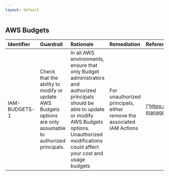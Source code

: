 ```yaml
---
layout: default
---
```


## AWS Budgets

| Identifier    | Guardrail                                                                                                   | Rationale                                                                                                                                                                                                             | Remediation                                                           | References                                                                                   | Policy   | IAM Actions              |
|:--------------|:------------------------------------------------------------------------------------------------------------|:----------------------------------------------------------------------------------------------------------------------------------------------------------------------------------------------------------------------|:----------------------------------------------------------------------|:---------------------------------------------------------------------------------------------|:---------|:-------------------------|
| IAM-BUDGETS-1 | Check that the ability to modify or update AWS Budgets options are only assumable to authorized principals. | In all AWS environments, ensure that only Budget administrators and authorized principals should be able to update or modify AWS Budgets options. Unauthorized modifications could affect your cost and usage budgets | For unauthorized principals, either remove the associated IAM Actions | ['https://docs.aws.amazon.com/awsaccountbilling/latest/aboutv2/budgets-managing-costs.html'] | IAM      | ['budgets:ModifyBudget'] |